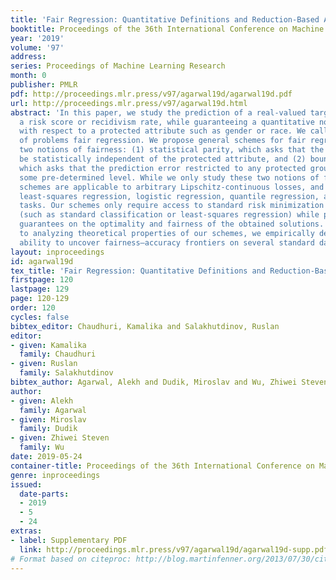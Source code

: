 ```yaml
---
title: 'Fair Regression: Quantitative Definitions and Reduction-Based Algorithms'
booktitle: Proceedings of the 36th International Conference on Machine Learning
year: '2019'
volume: '97'
address: 
series: Proceedings of Machine Learning Research
month: 0
publisher: PMLR
pdf: http://proceedings.mlr.press/v97/agarwal19d/agarwal19d.pdf
url: http://proceedings.mlr.press/v97/agarwal19d.html
abstract: 'In this paper, we study the prediction of a real-valued target, such as
  a risk score or recidivism rate, while guaranteeing a quantitative notion of fairness
  with respect to a protected attribute such as gender or race. We call this class
  of problems fair regression. We propose general schemes for fair regression under
  two notions of fairness: (1) statistical parity, which asks that the prediction
  be statistically independent of the protected attribute, and (2) bounded group loss,
  which asks that the prediction error restricted to any protected group remain below
  some pre-determined level. While we only study these two notions of fairness, our
  schemes are applicable to arbitrary Lipschitz-continuous losses, and so they encompass
  least-squares regression, logistic regression, quantile regression, and many other
  tasks. Our schemes only require access to standard risk minimization algorithms
  (such as standard classification or least-squares regression) while providing theoretical
  guarantees on the optimality and fairness of the obtained solutions. In addition
  to analyzing theoretical properties of our schemes, we empirically demonstrate their
  ability to uncover fairness–accuracy frontiers on several standard datasets.'
layout: inproceedings
id: agarwal19d
tex_title: 'Fair Regression: Quantitative Definitions and Reduction-Based Algorithms'
firstpage: 120
lastpage: 129
page: 120-129
order: 120
cycles: false
bibtex_editor: Chaudhuri, Kamalika and Salakhutdinov, Ruslan
editor:
- given: Kamalika
  family: Chaudhuri
- given: Ruslan
  family: Salakhutdinov
bibtex_author: Agarwal, Alekh and Dudik, Miroslav and Wu, Zhiwei Steven
author:
- given: Alekh
  family: Agarwal
- given: Miroslav
  family: Dudik
- given: Zhiwei Steven
  family: Wu
date: 2019-05-24
container-title: Proceedings of the 36th International Conference on Machine Learning
genre: inproceedings
issued:
  date-parts:
  - 2019
  - 5
  - 24
extras:
- label: Supplementary PDF
  link: http://proceedings.mlr.press/v97/agarwal19d/agarwal19d-supp.pdf
# Format based on citeproc: http://blog.martinfenner.org/2013/07/30/citeproc-yaml-for-bibliographies/
---
```

